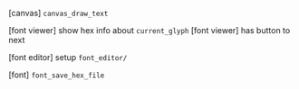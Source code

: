 [canvas] `canvas_draw_text`

[font viewer] show hex info about `current_glyph`
[font viewer] has button to next

[font editor] setup `font_editor/`

[font] `font_save_hex_file`
